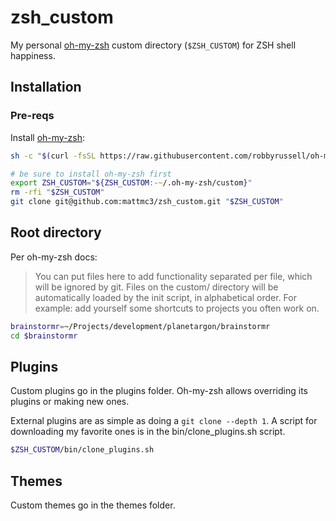 # zsh_custom

My personal [oh-my-zsh](omz) custom directory (`$ZSH_CUSTOM`) for ZSH shell happiness.

## Installation

### Pre-reqs

Install [oh-my-zsh](omz):

```zsh
sh -c "$(curl -fsSL https://raw.githubusercontent.com/robbyrussell/oh-my-zsh/master/tools/install.sh)"
```

```zsh
# be sure to install oh-my-zsh first
export ZSH_CUSTOM="${ZSH_CUSTOM:-~/.oh-my-zsh/custom}"
rm -rfi "$ZSH_CUSTOM"
git clone git@github.com:mattmc3/zsh_custom.git "$ZSH_CUSTOM"
```

## Root directory

Per oh-my-zsh docs:

> You can put files here to add functionality separated per file, which will be ignored by git.
> Files on the custom/ directory will be automatically loaded by the init script, in alphabetical order.
> For example: add yourself some shortcuts to projects you often work on.

```zsh
brainstormr=~/Projects/development/planetargon/brainstormr
cd $brainstormr
```

## Plugins

Custom plugins go in the plugins folder. Oh-my-zsh allows overriding its plugins
or making new ones.

External plugins are as simple as doing a `git clone --depth 1`. A script for
downloading my favorite ones is in the bin/clone_plugins.sh script.

```zsh
$ZSH_CUSTOM/bin/clone_plugins.sh
```

## Themes

Custom themes go in the themes folder.

[omz]: https://github.com/robbyrussell/oh-my-zsh
